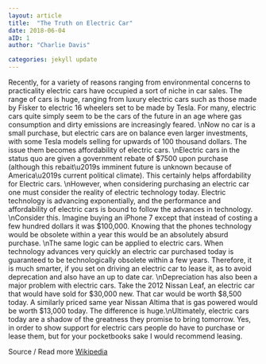 ```yaml
---
layout: article
title:  "The Truth on Electric Car"
date: 2018-06-04
aID: 1
author: "Charlie Davis"

categories: jekyll update
---
```

Recently, for a variety of reasons ranging from environmental concerns to practicality electric cars have occupied a sort of niche in car sales. The range of cars is huge, ranging from luxury electric cars such as those made by Fisker to electric 16 wheelers set to be made by Tesla. For many, electric cars quite simply seem to be the cars of the future in an age where gas consumption and dirty emissions are increasingly feared. \nNow no car is a small purchase, but electric cars are on balance even larger investments, with some Tesla models selling for upwards of 100 thousand dollars. The issue them becomes affordability of electric cars. \nElectric cars in the status quo are given a government rebate of $7500 upon purchase (although this rebait\u2019s imminent future is unknown because of America\u2019s current political climate). This certainly helps affordability for Electric cars. \nHowever, when considering purchasing an electric car one must consider the reality of electric technology today. Electric technology is advancing exponentially, and the performance and affordability of electric cars is bound to follow the advances in technology. \nConsider this. Imagine buying an iPhone 7 except that instead of costing a few hundred dollars it was $100,000. Knowing that the phones technology would be obsolete within a year this would be an absolutely absurd purchase. \nThe same logic can be applied to electric cars. When technology advances very quickly an electric car purchased today is guaranteed to be technologically obsolete within a few years. Therefore, it is much smarter, if you set on driving an electric car to lease it, as to avoid deprecation and also have an up to date car. \nDepreciation has also been a major problem with electric cars. Take the 2012 Nissan Leaf, an electric car that would have sold for $30,000 new. That car would be worth $8,500 today. A similarly priced same year Nissan Altima that is gas powered would be worth $13,000 today. The difference is huge.\nUltimately, electric cars today are a shadow of the greatness they promise to bring tomorrow. Yes, in order to show support for electric cars people do have to purchase or lease them, but for your pocketbooks sake I would recommend leasing. 

Source / Read more [Wikipedia](https://en.wikipedia.org/wiki/Sourdough)